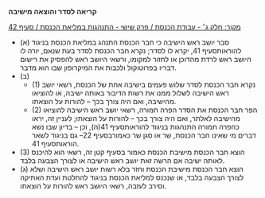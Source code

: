 **קריאה לסדר והוצאה מישיבה**

[מקור: חלק ג׳ - עבודת הכנסת / פרק שישי - התנהגות במליאת הכנסת / סעיף 42](https://he.wikisource.org/wiki/תקנון_הכנסת#סעיף_42)

 * (א) סבר יושב ראש הישיבה כי חבר הכנסת התנהג במליאת הכנסת בניגוד להוראותסעיף 41, יקרא לו לסדר; נקרא חבר הכנסת לסדר בעת שנאם, יורה לו היושב ראש לרדת מהדוכן או לחזור למקומו, ורשאי היושב ראש להפסיק את רישום דבריו בפרוטוקול ולכבות את המיקרופון שבו הוא מדבר.
 * (ב) 
   * (1) נקרא חבר הכנסת לסדר שלוש פעמים בישיבה אחת של הכנסת, רשאי יושב ראש הישיבה לשלול ממנו את רשות הדיבור באותה ישיבה, או להוציאו מהישיבה, ואם היה צורך בכך – להורות על הוצאתו.
   * (2) הפר חבר הכנסת את הסדר הפרה חמורה, רשאי יושב ראש הישיבה להוציאו מהישיבה לאלתר, ואם היה צורך בכך – להורות על הוצאתו; לעניין זה, יראו כהפרה חמורה התנהגות בניגוד להוראותסעיף 41(ה), וכן – בדיון שבו נשא דברים מי שאינו חבר הכנסת, שר או סגן שר כאמורבסעיף 22– גם בניגוד לשאר הוראותסעיף 41.
 * (3) הוצא חבר הכנסת מישיבת הכנסת כאמור בסעיף קטן זה, רשאי הוא להיכנס לאותה ישיבה אם הרשה זאת יושב ראש הישיבה או לצורך הצבעה בלבד.
 * (ג) הוצא חבר הכנסת מישיבת הכנסת וחזר בלא רשות יושב ראש הישיבה ושלא לצורך הצבעה בלבד, או שנכנס למליאת הכנסת בניגוד להחלטת ועדת האתיקה וסירב לעזבה, רשאי היושב ראש להורות על הוצאתו.